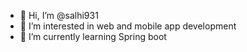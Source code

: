 - 👋 Hi, I’m @salhi931
- 👀 I’m interested in web and mobile app development
- 🌱 I’m currently learning Spring boot
 

<!---
salhi931/salhi931 is a ✨ special ✨ repository because its `README.md` (this file) appears on your GitHub profile.
You can click the Preview link to take a look at your changes.
--->
